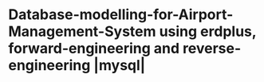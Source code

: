 # Database-modelling-for-Airport-Management-System using erdplus, forward-engineering and reverse-engineering |mysql|
